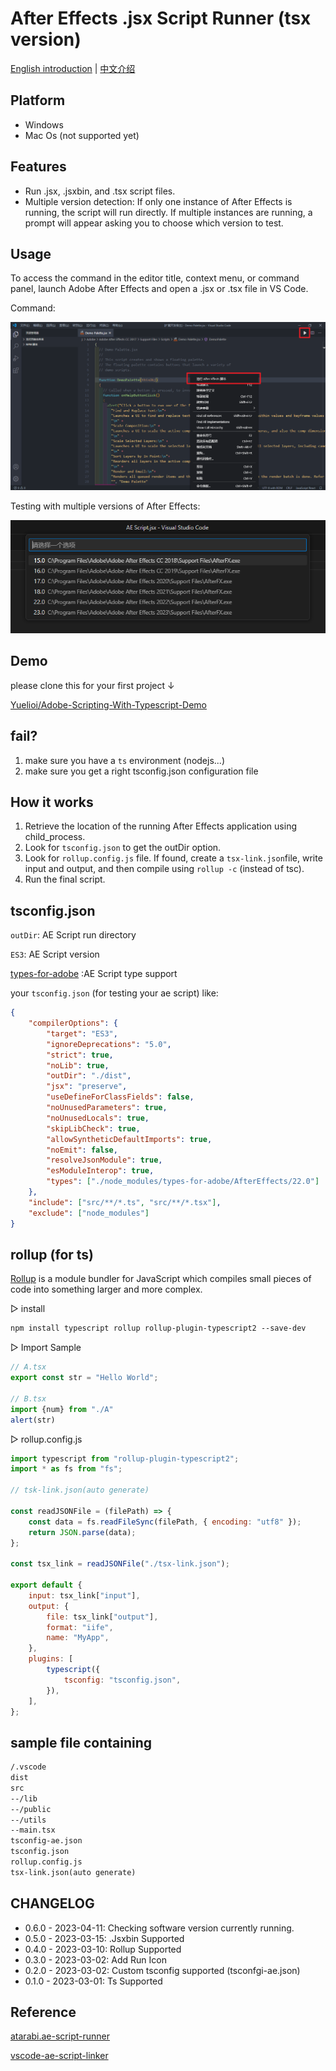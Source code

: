 # After Effects .jsx Script Runner (tsx version)

[English introduction](./README-ZH.md) | [中文介绍](./README-ZH.md)

## Platform

- Windows
- Mac Os (not supported yet)

## Features

- Run .jsx, .jsxbin, and .tsx script files.
- Multiple version detection: If only one instance of After Effects is running, the script will run directly. If multiple instances are running, a prompt will appear asking you to choose which version to test.

## Usage

To access the command in the editor title, context menu, or command panel, launch Adobe After Effects and open a .jsx or .tsx file in VS Code.

Command:

<div align=center><img src="./preview/pic.png" /></div>

Testing with multiple versions of After Effects:

<div align=center><img src="./preview/aes.png" /></div>

## Demo

please clone this for your first project ↓

[Yuelioi/Adobe-Scripting-With-Typescript-Demo](https://github.com/Yuelioi/Adobe-Scripting-With-Typescript-Demo)

## fail?

1. make sure you have a `ts` environment (nodejs...)
2. make sure you get a right tsconfig.json configuration file

## How it works

1. Retrieve the location of the running After Effects application using child_process.
2. Look for `tsconfig.json` to get the outDir option.
3. Look for `rollup.config.js` file. If found, create a `tsx-link.json`file, write input and output, and then compile using `rollup -c` (instead of tsc).
4. Run the final script.

## tsconfig.json

`outDir`: AE Script run directory

`ES3`: AE Script version

[types-for-adobe](https://github.com/aenhancers/Types-for-Adobe) :AE Script type support

your `tsconfig.json` (for testing your ae script) like:

```json
{
    "compilerOptions": {
        "target": "ES3",
        "ignoreDeprecations": "5.0",
        "strict": true,
        "noLib": true,
        "outDir": "./dist",
        "jsx": "preserve",
        "useDefineForClassFields": false,
        "noUnusedParameters": true,
        "noUnusedLocals": true,
        "skipLibCheck": true,
        "allowSyntheticDefaultImports": true,
        "noEmit": false,
        "resolveJsonModule": true,
        "esModuleInterop": true,
        "types": ["./node_modules/types-for-adobe/AfterEffects/22.0"]
    },
    "include": ["src/**/*.ts", "src/**/*.tsx"],
    "exclude": ["node_modules"]
}
```

## rollup (for ts)

[Rollup](https://rollupjs.org/introduction/) is a module bundler for JavaScript which compiles small pieces of code into something larger and more complex.

▷ install

```txt
npm install typescript rollup rollup-plugin-typescript2 --save-dev
```

▷  Import Sample

```typescript
// A.tsx
export const str = "Hello World";

// B.tsx
import {num} from "./A"
alert(str)
```

▷ rollup.config.js

```javascript
import typescript from "rollup-plugin-typescript2";
import * as fs from "fs";

// tsk-link.json(auto generate) 

const readJSONFile = (filePath) => {
    const data = fs.readFileSync(filePath, { encoding: "utf8" });
    return JSON.parse(data);
};

const tsx_link = readJSONFile("./tsx-link.json");

export default {
    input: tsx_link["input"],
    output: {
        file: tsx_link["output"],
        format: "iife",
        name: "MyApp",
    },
    plugins: [
        typescript({
            tsconfig: "tsconfig.json",
        }),
    ],
};
```

## sample file containing

```txt
/.vscode
dist
src
--/lib
--/public
--/utils
--main.tsx
tsconfig-ae.json
tsconfig.json
rollup.config.js
tsx-link.json(auto generate)
```

## CHANGELOG

- 0.6.0 - 2023-04-11: Checking software version currently running.
- 0.5.0 - 2023-03-15: .Jsxbin Supported
- 0.4.0 - 2023-03-10: Rollup Supported
- 0.3.0 - 2023-03-02: Add Run Icon
- 0.2.0 - 2023-03-02: Custom tsconfig supported (tsconfgi-ae.json)
- 0.1.0 - 2023-03-01: Ts Supported

## Reference

[atarabi.ae-script-runner](https://marketplace.visualstudio.com/items?itemName=atarabi.ae-script-runner)

[vscode-ae-script-linker](https://github.com/zpfz/vscode-ae-script-linker)
